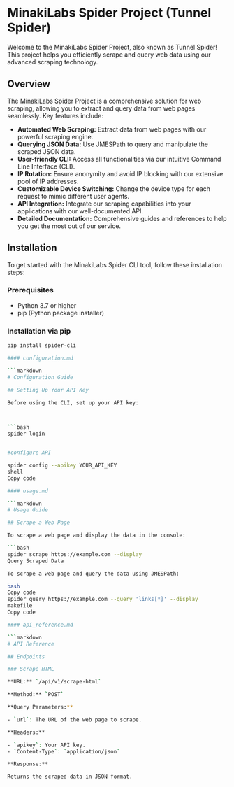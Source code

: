 # MinakiLabs Spider Project (Tunnel Spider)

Welcome to the MinakiLabs Spider Project, also known as Tunnel Spider! This project helps you efficiently scrape and query web data using our advanced scraping technology.

## Overview

The MinakiLabs Spider Project is a comprehensive solution for web scraping, allowing you to extract and query data from web pages seamlessly. Key features include:
- **Automated Web Scraping:** Extract data from web pages with our powerful scraping engine.
- **Querying JSON Data:** Use JMESPath to query and manipulate the scraped JSON data.
- **User-friendly CLI:** Access all functionalities via our intuitive Command Line Interface (CLI).
- **IP Rotation:** Ensure anonymity and avoid IP blocking with our extensive pool of IP addresses.
- **Customizable Device Switching:** Change the device type for each request to mimic different user agents.
- **API Integration:** Integrate our scraping capabilities into your applications with our well-documented API.
- **Detailed Documentation:** Comprehensive guides and references to help you get the most out of our service.

## Installation

To get started with the MinakiLabs Spider CLI tool, follow these installation steps:

### Prerequisites

- Python 3.7 or higher
- pip (Python package installer)

### Installation via pip

```bash
pip install spider-cli

#### configuration.md

```markdown
# Configuration Guide

## Setting Up Your API Key

Before using the CLI, set up your API key:



```bash
spider login


#configure API

spider config --apikey YOUR_API_KEY
shell
Copy code

#### usage.md

```markdown
# Usage Guide

## Scrape a Web Page

To scrape a web page and display the data in the console:

```bash
spider scrape https://example.com --display
Query Scraped Data

To scrape a web page and query the data using JMESPath:

bash
Copy code
spider query https://example.com --query 'links[*]' --display
makefile
Copy code

#### api_reference.md

```markdown
# API Reference

## Endpoints

### Scrape HTML

**URL:** `/api/v1/scrape-html`

**Method:** `POST`

**Query Parameters:**

- `url`: The URL of the web page to scrape.

**Headers:**

- `apikey`: Your API key.
- `Content-Type`: `application/json`

**Response:**

Returns the scraped data in JSON format.
